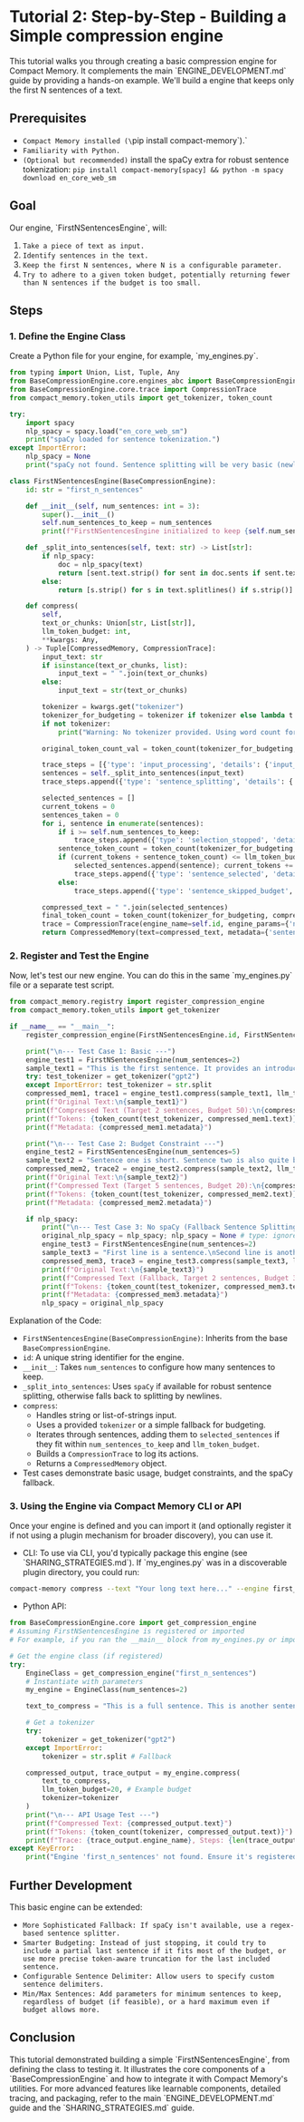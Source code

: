 # Tutorial 2: Step-by-Step - Building a Simple compression engine
This tutorial walks you through creating a basic compression engine for Compact Memory. It complements the main \`ENGINE_DEVELOPMENT.md\` guide by providing a hands-on example. We'll build a engine that keeps only the first N sentences of a text.
## Prerequisites
*   `Compact Memory installed (\`pip install compact-memory\`).`
*   `Familiarity with Python.`
*   `(Optional but recommended)` install the spaCy extra for robust sentence tokenization:
    `pip install compact-memory[spacy] && python -m spacy download en_core_web_sm`
## Goal
Our engine, \`FirstNSentencesEngine\`, will:
1.  `Take a piece of text as input.`
2.  `Identify sentences in the text.`
3.  `Keep the first N sentences, where N is a configurable parameter.`
4.  `Try to adhere to a given token budget, potentially returning fewer than N sentences if the budget is too small.`
## Steps
### 1. Define the Engine Class
Create a Python file for your engine, for example, \`my_engines.py\`.
```python
from typing import Union, List, Tuple, Any
from BaseCompressionEngine.core.engines_abc import BaseCompressionEngine, CompressedMemory
from BaseCompressionEngine.core.trace import CompressionTrace
from compact_memory.token_utils import get_tokenizer, token_count

try:
    import spacy
    nlp_spacy = spacy.load("en_core_web_sm")
    print("spaCy loaded for sentence tokenization.")
except ImportError:
    nlp_spacy = None
    print("spaCy not found. Sentence splitting will be very basic (newline-based).")

class FirstNSentencesEngine(BaseCompressionEngine):
    id: str = "first_n_sentences"

    def __init__(self, num_sentences: int = 3):
        super().__init__()
        self.num_sentences_to_keep = num_sentences
        print(f"FirstNSentencesEngine initialized to keep {self.num_sentences_to_keep} sentences.")

    def _split_into_sentences(self, text: str) -> List[str]:
        if nlp_spacy:
            doc = nlp_spacy(text)
            return [sent.text.strip() for sent in doc.sents if sent.text.strip()]
        else:
            return [s.strip() for s in text.splitlines() if s.strip()]

    def compress(
        self,
        text_or_chunks: Union[str, List[str]],
        llm_token_budget: int,
        **kwargs: Any,
    ) -> Tuple[CompressedMemory, CompressionTrace]:
        input_text: str
        if isinstance(text_or_chunks, list):
            input_text = " ".join(text_or_chunks)
        else:
            input_text = str(text_or_chunks)

        tokenizer = kwargs.get("tokenizer")
        tokenizer_for_budgeting = tokenizer if tokenizer else lambda t: t.split()
        if not tokenizer:
            print("Warning: No tokenizer provided. Using word count for budgeting (less accurate).")

        original_token_count_val = token_count(tokenizer_for_budgeting, input_text)

        trace_steps = [{'type': 'input_processing', 'details': {'input_type': type(text_or_chunks).__name__, 'original_length': len(input_text), 'original_tokens': original_token_count_val, 'budget_type': 'tokens' if tokenizer else 'words (fallback)', 'requested_budget': llm_token_budget}}]
        sentences = self._split_into_sentences(input_text)
        trace_steps.append({'type': 'sentence_splitting', 'details': {'num_sentences_found': len(sentences), 'method': 'spaCy' if nlp_spacy else 'newline split'}})

        selected_sentences = []
        current_tokens = 0
        sentences_taken = 0
        for i, sentence in enumerate(sentences):
            if i >= self.num_sentences_to_keep:
                trace_steps.append({'type': 'selection_stopped', 'details': {'reason': f'Reached configured limit of {self.num_sentences_to_keep} sentences.', 'sentences_selected': sentences_taken}}); break
            sentence_token_count = token_count(tokenizer_for_budgeting, sentence)
            if (current_tokens + sentence_token_count) <= llm_token_budget:
                selected_sentences.append(sentence); current_tokens += sentence_token_count; sentences_taken += 1
                trace_steps.append({'type': 'sentence_selected', 'details': {'sentence_index': i, 'sentence_preview': sentence[:50] + '...', 'sentence_tokens': sentence_token_count, 'cumulative_tokens': current_tokens}})
            else:
                trace_steps.append({'type': 'sentence_skipped_budget', 'details': {'sentence_index': i, 'sentence_preview': sentence[:50] + '...', 'sentence_tokens': sentence_token_count, 'reason': f'Adding sentence would exceed token budget ({current_tokens + sentence_token_count} > {llm_token_budget}).'}}); break

        compressed_text = " ".join(selected_sentences)
        final_token_count = token_count(tokenizer_for_budgeting, compressed_text)
        trace = CompressionTrace(engine_name=self.id, engine_params={'num_sentences': self.num_sentences_to_keep}, input_summary={'original_tokens': original_token_count_val, 'num_input_sentences': len(sentences)}, steps=trace_steps, output_summary={'compressed_tokens': final_token_count, 'num_output_sentences': len(selected_sentences)}, processing_ms=0.0, final_compressed_object_preview=compressed_text[:70])
        return CompressedMemory(text=compressed_text, metadata={'sentences_kept': len(selected_sentences)}), trace
```
### 2. Register and Test the Engine
Now, let's test our new engine. You can do this in the same \`my_engines.py\` file or a separate test script.
```python
from compact_memory.registry import register_compression_engine
from compact_memory.token_utils import get_tokenizer

if __name__ == "__main__":
    register_compression_engine(FirstNSentencesEngine.id, FirstNSentencesEngine)

    print("\n--- Test Case 1: Basic ---")
    engine_test1 = FirstNSentencesEngine(num_sentences=2)
    sample_text1 = "This is the first sentence. It provides an introduction.\nThis is the second sentence, offering more details.\nThis is a third sentence, which should be excluded by this configuration.\nAnd a fourth one, also to be excluded."
    try: test_tokenizer = get_tokenizer("gpt2")
    except ImportError: test_tokenizer = str.split
    compressed_mem1, trace1 = engine_test1.compress(sample_text1, llm_token_budget=50, tokenizer=test_tokenizer)
    print(f"Original Text:\n{sample_text1}")
    print(f"Compressed Text (Target 2 sentences, Budget 50):\n{compressed_mem1.text}")
    print(f"Tokens: {token_count(test_tokenizer, compressed_mem1.text)}")
    print(f"Metadata: {compressed_mem1.metadata}")

    print("\n--- Test Case 2: Budget Constraint ---")
    engine_test2 = FirstNSentencesEngine(num_sentences=5)
    sample_text2 = "Sentence one is short. Sentence two is also quite brief.\nSentence three is a bit longer and might push the budget.\nSentence four is definitely very long and elaborate, probably too much for a small budget.\nSentence five would be next if budget allows."
    compressed_mem2, trace2 = engine_test2.compress(sample_text2, llm_token_budget=20, tokenizer=test_tokenizer)
    print(f"Original Text:\n{sample_text2}")
    print(f"Compressed Text (Target 5 sentences, Budget 20):\n{compressed_mem2.text}")
    print(f"Tokens: {token_count(test_tokenizer, compressed_mem2.text)}")
    print(f"Metadata: {compressed_mem2.metadata}")

    if nlp_spacy:
        print("\n--- Test Case 3: No spaCy (Fallback Sentence Splitting) ---")
        original_nlp_spacy = nlp_spacy; nlp_spacy = None # type: ignore
        engine_test3 = FirstNSentencesEngine(num_sentences=2)
        sample_text3 = "First line is a sentence.\nSecond line is another."
        compressed_mem3, trace3 = engine_test3.compress(sample_text3, llm_token_budget=30, tokenizer=test_tokenizer)
        print(f"Original Text:\n{sample_text3}")
        print(f"Compressed Text (Fallback, Target 2 sentences, Budget 30):\n{compressed_mem3.text}")
        print(f"Tokens: {token_count(test_tokenizer, compressed_mem3.text)}")
        print(f"Metadata: {compressed_mem3.metadata}")
        nlp_spacy = original_nlp_spacy
```
Explanation of the Code:
*   `FirstNSentencesEngine(BaseCompressionEngine)`: Inherits from the base `BaseCompressionEngine`.
*   `id`: A unique string identifier for the engine.
*   `__init__`: Takes `num_sentences` to configure how many sentences to keep.
*   `_split_into_sentences`: Uses `spaCy` if available for robust sentence splitting, otherwise falls back to splitting by newlines.
*   `compress`:
    *   Handles string or list-of-strings input.
    *   Uses a provided `tokenizer` or a simple fallback for budgeting.
    *   Iterates through sentences, adding them to `selected_sentences` if they fit within `num_sentences_to_keep` and `llm_token_budget`.
    *   Builds a `CompressionTrace` to log its actions.
    *   Returns a `CompressedMemory` object.
*   Test cases demonstrate basic usage, budget constraints, and the spaCy fallback.
### 3. Using the Engine via Compact Memory CLI or API
Once your engine is defined and you can import it (and optionally register it if not using a plugin mechanism for broader discovery), you can use it.
*   CLI:
To use via CLI, you'd typically package this engine (see \`SHARING_STRATEGIES.md\`). If \`my_engines.py\` was in a discoverable plugin directory, you could run:
```bash
compact-memory compress --text "Your long text here..." --engine first_n_sentences --budget 50 --engine-params '{"num_sentences": 2}'
```
*   Python API:
```python
from BaseCompressionEngine.core import get_compression_engine
# Assuming FirstNSentencesEngine is registered or imported
# For example, if you ran the __main__ block from my_engines.py or imported it.

# Get the engine class (if registered)
try:
    EngineClass = get_compression_engine("first_n_sentences")
    # Instantiate with parameters
    my_engine = EngineClass(num_sentences=2)

    text_to_compress = "This is a full sentence. This is another sentence that provides context. This third sentence is important for details. A fourth sentence might be too much for the budget. The fifth and final sentence concludes the example."

    # Get a tokenizer
    try:
        tokenizer = get_tokenizer("gpt2")
    except ImportError:
        tokenizer = str.split # Fallback

    compressed_output, trace_output = my_engine.compress(
        text_to_compress,
        llm_token_budget=20, # Example budget
        tokenizer=tokenizer
    )
    print("\n--- API Usage Test ---")
    print(f"Compressed Text: {compressed_output.text}")
    print(f"Tokens: {token_count(tokenizer, compressed_output.text)}")
    print(f"Trace: {trace_output.engine_name}, Steps: {len(trace_output.steps)}")
except KeyError:
    print("Engine 'first_n_sentences' not found. Ensure it's registered for API usage outside its defining script.")

```
## Further Development
This basic engine can be extended:
*   `More Sophisticated Fallback: If spaCy isn't available, use a regex-based sentence splitter.`
*   `Smarter Budgeting: Instead of just stopping, it could try to include a partial last sentence if it fits most of the budget, or use more precise token-aware truncation for the last included sentence.`
*   `Configurable Sentence Delimiter: Allow users to specify custom sentence delimiters.`
*   `Min/Max Sentences: Add parameters for minimum sentences to keep, regardless of budget (if feasible), or a hard maximum even if budget allows more.`
## Conclusion
This tutorial demonstrated building a simple \`FirstNSentencesEngine\`, from defining the class to testing it. It illustrates the core components of a \`BaseCompressionEngine\` and how to integrate it with Compact Memory's utilities. For more advanced features like learnable components, detailed tracing, and packaging, refer to the main \`ENGINE_DEVELOPMENT.md\` guide and the \`SHARING_STRATEGIES.md\` guide.
